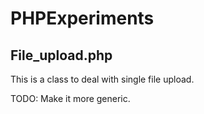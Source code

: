 # PHPExperiments

## File_upload.php
This is a class to deal with single file upload.

TODO: Make it more generic.
